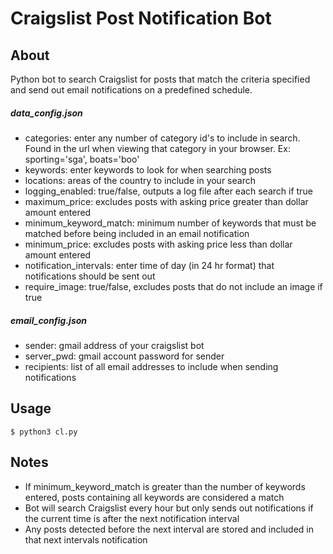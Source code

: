 # Craigslist Post Notification Bot
## About
Python bot to search Craigslist for posts that match the criteria specified and send out email notifications on a predefined schedule. 

##### data_config.json
- categories: enter any number of category id's to include in search. Found in the url when viewing that category in your browser. Ex: sporting='sga', boats='boo'
- keywords: enter keywords to look for when searching posts
- locations: areas of the country to include in your search
- logging_enabled: true/false, outputs a log file after each search if true
- maximum_price: excludes posts with asking price greater than dollar amount entered
- minimum_keyword_match: minimum number of keywords that must be matched before being included in an email notification
- minimum_price: excludes posts with asking price less than dollar amount entered
- notification_intervals: enter time of day (in 24 hr format) that notifications should be sent out
- require_image: true/false, excludes posts that do not include an image if true

##### email_config.json
- sender: gmail address of your craigslist bot
- server_pwd: gmail account password for sender
- recipients: list of all email addresses to include when sending notifications

## Usage
```
$ python3 cl.py
```

## Notes
- If minimum_keyword_match is greater than the number of keywords entered, posts containing all keywords are considered a match
- Bot will search Craigslist every hour but only sends out notifications if the current time is after the next notification interval
- Any posts detected before the next interval are stored and included in that next intervals notification